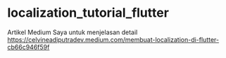 # localization_tutorial_flutter

Artikel Medium Saya untuk menjelasan detail
https://celvineadiputradev.medium.com/membuat-localization-di-flutter-cb66c946f59f
